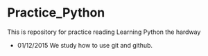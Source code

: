 # Practice_Python
This is repository for practice reading Learning Python the hardway

* 01/12/2015 We study how to use git and github.
